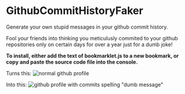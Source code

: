 # GithubCommitHistoryFaker
Generate your own stupid messages in your github commit history.

Fool your friends into thinking you meticulusly commited to your github repositories only on certain days for over a year just for a dumb joke!

**To install, either add the text of bookmarklet.js to a new bookmark, or copy and paste the source code file into the console.**

Turns this: ![normal github profile](/images/before.png)

Into this: ![github profile with commits spelling "dumb message"](/images/after.png)
